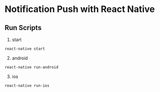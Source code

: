 # Notification Push with React Native

## Run Scripts

1. start

`react-native start`

2. android

`react-native run-android`

3. ios

`react-native run-ios`
